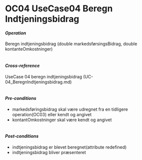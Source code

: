 
# OC04 UseCase04 Beregn Indtjeningsbidrag


#### ***Operation*** <br>
Beregn indtjeningsbidrag (double markedsførsingsBidrag, double kontanteOmkostninger) <br> <br>

#### ***Cross-reference*** <br>
UseCase 04 beregn indtjeningsbidrag (UC-04_BeregnIndtjeningsbidrag.md) <br> <br>

#### ***Pre-conditions*** <br>
- markedsføringsbidrag skal være udregnet fra en tidligere operation(OC03) eller kendt og angivet <br>
- kontantOmkostninger skal være kendt og angivet
<br> <br>

#### ***Post-conditions*** <br>
- indtjeningsbidrag er blevet beregnet(attribute redefined) <br>
- indtjeningsbidrag bliver præsenteret

